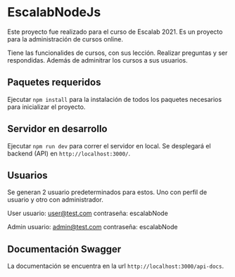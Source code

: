 # EscalabNodeJs

Este proyecto fue realizado para el curso de Escalab 2021. Es un proyecto para la administración de cursos online.

Tiene las funcionalides de cursos, con sus lección. Realizar preguntas y ser respondidas. Además de adminitrar los cursos a sus usuarios.

## Paquetes requeridos

Ejecutar `npm install` para la instalación de todos los paquetes necesarios para inicializar el proyecto.

## Servidor en desarrollo

Ejecutar `npm run dev` para correr el servidor en local. Se desplegará el backend (API) en `http://localhost:3000/`.

## Usuarios

Se generan 2 usuario predeterminados para estos. Uno con perfil de usuario y otro con administrador.

User
usuario: user@test.com
contraseña: escalabNode

Admin
usuario: admin@test.com
contraseña: escalabNode

## Documentación Swagger

La documentación se encuentra en la url `http://localhost:3000/api-docs`.


